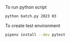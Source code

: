 To run python script
```bash
python batch.py 2023 03
```

To create test environment
```bash
pipenv install --dev pytest
```